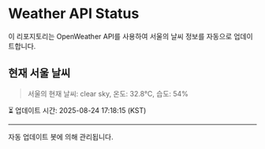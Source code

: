 
# Weather API Status

이 리포지토리는 OpenWeather API를 사용하여 서울의 날씨 정보를 자동으로 업데이트합니다.

## 현재 서울 날씨
> 서울의 현재 날씨: clear sky, 온도: 32.8°C, 습도: 54%

⏳ 업데이트 시간: 2025-08-24 17:18:15 (KST)

---
자동 업데이트 봇에 의해 관리됩니다.
